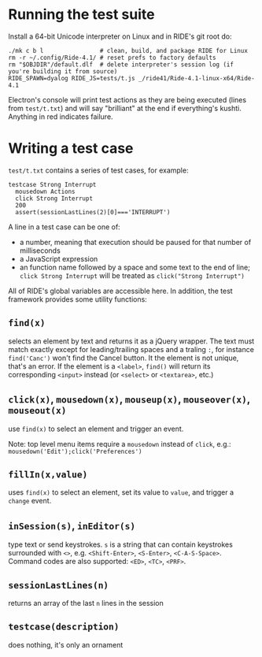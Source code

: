 # Running the test suite

Install a 64-bit Unicode interpreter on Linux and in RIDE's git root do:

    ./mk c b l                # clean, build, and package RIDE for Linux
    rm -r ~/.config/Ride-4.1/ # reset prefs to factory defaults
    rm "$OBJDIR"/default.dlf  # delete interpreter's session log (if you're building it from source)
    RIDE_SPAWN=dyalog RIDE_JS=tests/t.js _/ride41/Ride-4.1-linux-x64/Ride-4.1

Electron's console will print test actions as they are being executed (lines from `test/t.txt`)
and will say "brilliant" at the end if everything's kushti.  Anything in red indicates failure.

# Writing a test case
`test/t.txt` contains a series of test cases, for example:

    testcase Strong Interrupt
      mousedown Actions
      click Strong Interrupt
      200
      assert(sessionLastLines(2)[0]==='INTERRUPT')

A line in a test case can be one of:
* a number, meaning that execution should be paused for that number of milliseconds
* a JavaScript expression
* an function name followed by a space and some text to the end of line; `click Strong Interrupt` will be treated as `click("Strong Interrupt")`

All of RIDE's global variables are accessible here.  In addition, the test framework provides some utility functions:

## `find(x)`
selects an element by text and returns it as a jQuery wrapper.  The text must match exactly except for leading/trailing spaces and a traling `:`, for instance `find('Canc')` won't find the Cancel button.  It the element is not unique, that's an error.  If the element is a `<label>`, `find()` will return its corresponding `<input>` instead (or `<select>` or `<textarea>`, etc.)

## `click(x)`, `mousedown(x)`, `mouseup(x)`, `mouseover(x)`, `mouseout(x)`
use `find(x)` to select an element and trigger an event.

Note: top level menu items require a `mousedown` instead of `click`, e.g.: `mousedown('Edit');click('Preferences')`

## `fillIn(x,value)`
uses `find(x)` to select an element, set its value to `value`, and trigger a `change` event.

## `inSession(s)`, `inEditor(s)`
type text or send keystrokes.  `s` is a string that can contain keystrokes surrounded with `<>`, e.g. `<Shift-Enter>`, `<S-Enter>`, `<C-A-S-Space>`.  Command codes are also supported: `<ED>`, `<TC>`, `<PRF>`.

## `sessionLastLines(n)`
returns an array of the last `n` lines in the session

## `testcase(description)`
does nothing, it's only an ornament
